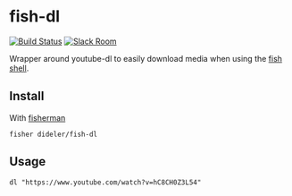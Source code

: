 # fish-dl

[![Build Status][travis-badge]][travis-link]
[![Slack Room][slack-badge]][slack-link]

Wrapper around youtube-dl to easily download media when using the [fish shell].

## Install

With [fisherman]

```
fisher dideler/fish-dl
```

## Usage

```fish
dl "https://www.youtube.com/watch?v=hC8CH0Z3L54"
```

[travis-link]: https://travis-ci.org/dideler/fish-dl
[travis-badge]: https://img.shields.io/travis/dideler/fish-dl.svg
[slack-link]: https://fisherman-wharf.herokuapp.com
[slack-badge]: https://fisherman-wharf.herokuapp.com/badge.svg
[fisherman]: https://github.com/fisherman/fisherman
[fish shell]: https://fishshell.com/
